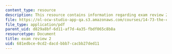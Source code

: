 ```yaml
---
content_type: resource
description: This resource contains information regarding exam review 2
file: https://ol-ocw-studio-app-qa.s3.amazonaws.com/courses/14-73-the-challenge-of-world-poverty-spring-2011/681edbce0cd2dacdbbb7cacbb27ded11_MIT14_73S11_review_2.pdf
file_type: application/pdf
parent_uid: d829a8bf-6d11-af7d-4a35-fbdf065c8b8a
resourcetype: Document
title: exam review 2
uid: 681edbce-0cd2-dacd-bbb7-cacbb27ded11
---
```

